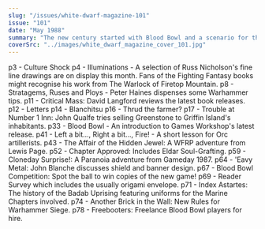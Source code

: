 ```yaml
---
slug: "/issues/white-dwarf-magazine-101"
issue: "101"
date: "May 1988"
summary: "The new century started with Blood Bowl and a scenario for the RuneQuest supplement Griffin Island."
coverSrc: "../images/white_dwarf_magazine_cover_101.jpg"
---
```


p3 - Culture Shock
p4 - Illuminations - A selection of Russ Nicholson's fine line drawings are on display this month. Fans of the Fighting Fantasy books might recognise his work from The Warlock of Firetop Mountain.
p8 - Stratagems, Ruses and Ploys - Peter Haines dispenses some Warhammer tips.
p11 - Critical Mass: David Langford reviews the latest book releases.
p12 - Letters
p14 - Blanchitsu
p16 - Thrud the farmer?
p17 - Trouble at Number 1 Inn: John Qualfe tries selling Greenstone to Griffin Island's inhabitants.
p33 - Blood Bowl - An introduction to Games Workshop's latest release.
p41 - Left a bit..., Right a bit..., Fire! - A short lesson for Orc artillerists.
p43 - The Affair of the Hidden Jewel: A WFRP adventure from Lewis Page.
p52 - Chapter Approved: Includes Eldar Soul-Grafting.
p59 - Cloneday Surprise!: A Paranoia adventure from Gameday 1987.
p64 - 'Eavy Metal: John Blanche discusses shield and banner design.
p67 - Blood Bowl Competition: Spot the ball to win copies of the new game!
p69 - Reader Survey which includes the usually origami envelope.
p71 - Index Astartes: The history of the Badab Uprising featuring uniforms for the Marine Chapters involved.
p74 - Another Brick in the Wall: New Rules for Warhammer Siege.
p78 - Freebooters: Freelance Blood Bowl players for hire.
